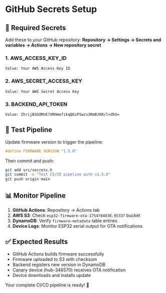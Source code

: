 # GitHub Secrets Setup

## 🔐 Required Secrets

Add these to your GitHub repository:
**Repository → Settings → Secrets and variables → Actions → New repository secret**

### 1. AWS_ACCESS_KEY_ID
```
Value: Your AWS Access Key ID
```

### 2. AWS_SECRET_ACCESS_KEY  
```
Value: Your AWS Secret Access Key
```

### 3. BACKEND_API_TOKEN
```
Value: ZhrijB3GOMnE7XRHmefikqQ6iPSwcs3RmBJKR/l+dhU=
```

## 🚀 Test Pipeline

Update firmware version to trigger the pipeline:

```cpp
#define FIRMWARE_VERSION "1.5.0"
```

Then commit and push:
```bash
git add src/secrets.h
git commit -m "Test CI/CD pipeline with v1.5.0"
git push origin main
```

## 📊 Monitor Pipeline

1. **GitHub Actions**: Repository → Actions tab
2. **AWS S3**: Check `esp32-firmware-ota-1754784838.95337` bucket
3. **DynamoDB**: Verify `firmware-metadata` table entries
4. **Device Logs**: Monitor ESP32 serial output for OTA notifications

## ✅ Expected Results

- GitHub Actions builds firmware successfully
- Firmware uploaded to S3 with checksum
- Backend registers new version in DynamoDB
- Canary device (hub-346570) receives OTA notification
- Device downloads and installs update

Your complete CI/CD pipeline is ready! 🎉